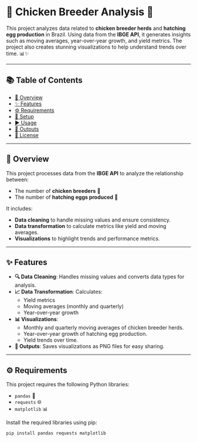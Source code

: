 # 🐔 Chicken Breeder Analysis 🥚

This project analyzes data related to **chicken breeder herds** and **hatching egg production** in Brazil. Using data from the **IBGE API**, it generates insights such as moving averages, year-over-year growth, and yield metrics. The project also creates stunning visualizations to help understand trends over time. 📊✨

---

## 📚 Table of Contents
- [📖 Overview](#-overview)
- [✨ Features](#-features)
- [⚙️ Requirements](#%EF%B8%8F-requirements)
- [🚀 Setup](#-setup)
- [▶️ Usage](#%EF%B8%8F-usage)
- [📂 Outputs](#-outputs)
- [📜 License](#-license)

---

## 📖 Overview
This project processes data from the **IBGE API** to analyze the relationship between:
- The number of **chicken breeders** 🐓
- The number of **hatching eggs produced** 🥚

It includes:
- **Data cleaning** to handle missing values and ensure consistency.
- **Data transformation** to calculate metrics like yield and moving averages.
- **Visualizations** to highlight trends and performance metrics.

---

## ✨ Features
- **🔍 Data Cleaning**: Handles missing values and converts data types for analysis.
- **📈 Data Transformation**: Calculates:
  - Yield metrics
  - Moving averages (monthly and quarterly)
  - Year-over-year growth
- **📊 Visualizations**:
  - Monthly and quarterly moving averages of chicken breeder herds.
  - Year-over-year growth of hatching egg production.
  - Yield trends over time.
- **💾 Outputs**: Saves visualizations as PNG files for easy sharing.

---

## ⚙️ Requirements
This project requires the following Python libraries:
- `pandas` 🐼
- `requests` 🌐
- `matplotlib` 📊

Install the required libraries using pip:
```bash
pip install pandas requests matplotlib